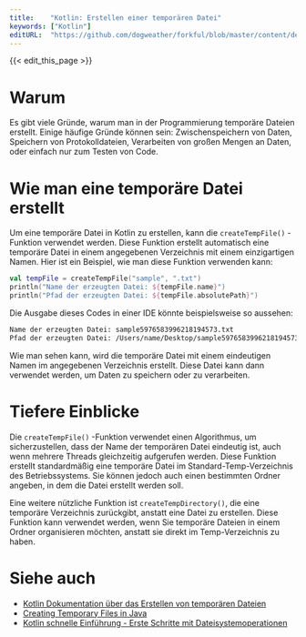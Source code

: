 ```yaml
---
title:    "Kotlin: Erstellen einer temporären Datei"
keywords: ["Kotlin"]
editURL:  "https://github.com/dogweather/forkful/blob/master/content/de/kotlin/creating-a-temporary-file.md"
---
```


{{< edit_this_page >}}

# Warum

Es gibt viele Gründe, warum man in der Programmierung temporäre Dateien erstellt. Einige häufige Gründe können sein: Zwischenspeichern von Daten, Speichern von Protokolldateien, Verarbeiten von großen Mengen an Daten, oder einfach nur zum Testen von Code.

# Wie man eine temporäre Datei erstellt

Um eine temporäre Datei in Kotlin zu erstellen, kann die `createTempFile()` -Funktion verwendet werden. Diese Funktion erstellt automatisch eine temporäre Datei in einem angegebenen Verzeichnis mit einem einzigartigen Namen. Hier ist ein Beispiel, wie man diese Funktion verwenden kann:

```Kotlin
val tempFile = createTempFile("sample", ".txt")
println("Name der erzeugten Datei: ${tempFile.name}")
println("Pfad der erzeugten Datei: ${tempFile.absolutePath}")
```

Die Ausgabe dieses Codes in einer IDE könnte beispielsweise so aussehen:

```txt
Name der erzeugten Datei: sample5976583996218194573.txt
Pfad der erzeugten Datei: /Users/name/Desktop/sample5976583996218194573.txt
```

Wie man sehen kann, wird die temporäre Datei mit einem eindeutigen Namen im angegebenen Verzeichnis erstellt. Diese Datei kann dann verwendet werden, um Daten zu speichern oder zu verarbeiten.

# Tiefere Einblicke

Die `createTempFile()` -Funktion verwendet einen Algorithmus, um sicherzustellen, dass der Name der temporären Datei eindeutig ist, auch wenn mehrere Threads gleichzeitig aufgerufen werden. Diese Funktion erstellt standardmäßig eine temporäre Datei im Standard-Temp-Verzeichnis des Betriebssystems. Sie können jedoch auch einen bestimmten Ordner angeben, in dem die Datei erstellt werden soll.

Eine weitere nützliche Funktion ist `createTempDirectory()`, die eine temporäre Verzeichnis zurückgibt, anstatt eine Datei zu erstellen. Diese Funktion kann verwendet werden, wenn Sie temporäre Dateien in einem Ordner organisieren möchten, anstatt sie direkt im Temp-Verzeichnis zu haben.

# Siehe auch

- [Kotlin Dokumentation über das Erstellen von temporären Dateien](https://kotlinlang.org/api/latest/jvm/stdlib/kotlin.io/java.io.-file/create-temp-file.html)
- [Creating Temporary Files in Java](https://www.baeldung.com/java-temporary-files)
- [Kotlin schnelle Einführung - Erste Schritte mit Dateisystemoperationen](https://kotlinlang.org/docs/tutorials/kotlin-for-py/files.html)